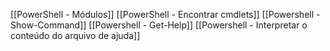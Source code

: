 [[PowerShell - Módulos]]
[[PowerShell - Encontrar cmdlets]]
[[Powershell - Show-Command]]
[[Powershell - Get-Help]]
[[Powershell - Interpretar o conteúdo do arquivo de ajuda]]